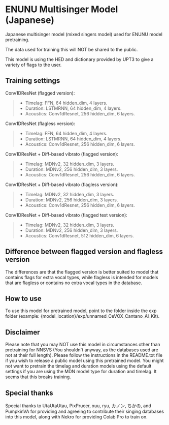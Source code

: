 # ENUNU Multisinger Model (Japanese)
Japanese multisinger model (mixed singers model) used for ENUNU model pretraining.

The data used for training this will NOT be shared to the public.

This model is using the HED and dictionary provided by UPT3 to give a variety of flags to the user.

## Training settings

Conv1DResNet (flagged version):
>* Timelag: FFN, 64 hidden_dim, 4 layers.
>* Duration: LSTMRNN, 64 hidden_dim, 4 layers.
>* Acoustics: Conv1dResnet, 256 hidden_dim, 6 layers.

Conv1DResNet (flagless version):
>* Timelag: FFN, 64 hidden_dim, 4 layers.
>* Duration: LSTMRNN, 64 hidden_dim, 4 layers.
>* Acoustics: Conv1dResnet, 256 hidden_dim, 6 layers.

Conv1DResNet + Diff-based vibrato (flagged version):
>* Timelag: MDNv2, 32 hidden_dim, 3 layers.
>* Duration: MDNv2, 256 hidden_dim, 3 layers.
>* Acoustics: Conv1dResnet, 256 hidden_dim, 6 layers.

Conv1DResNet + Diff-based vibrato (flagless version):
>* Timelag: MDNv2, 32 hidden_dim, 3 layers.
>* Duration: MDNv2, 256 hidden_dim, 3 layers.
>* Acoustics: Conv1dResnet, 256 hidden_dim, 6 layers.

Conv1DResNet + Diff-based vibrato (flagged test version):
>* Timelag: MDNv2, 32 hidden_dim, 3 layers.
>* Duration: MDNv2, 256 hidden_dim, 3 layers.
>* Acoustics: Conv1dResnet, 512 hidden_dim, 6 layers.

## Difference between flagged version and flagless version
The differences are that the flagged version is better suited to model that contains flags for extra vocal types, while flagless is intended for models that are flagless or contains no extra vocal types in the database.

## How to use
To use this model for pretrained model, point to the folder inside the exp folder
(example: {model_location}/exp/unnamed_CeVOX_Cantano_Al_Kit).

## Disclaimer
Please note that you may NOT use this model in circumstances other than pretraining for NNSVS (You shouldn't anyway, as the databases used are not at their full length).
Please follow the instructions in the README.txt file if you wish to release a public model using this pretrained model.
You might not want to pretrain the timelag and duration models using the default settings if you are using the MDN model type for duration and timelag. It seems that this breaks training.

## Special thanks
Special thanks to UtaUtaUtau, PixPrucer, xuu, ryu, カノン, ちかの, and PumpkinVA for providing and agreeing to contribute their singing databases into this model, along with Nekro for providing Colab Pro to train on.
